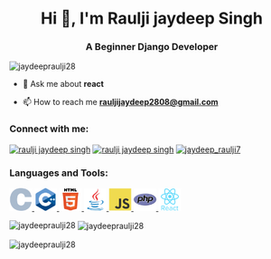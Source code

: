 <h1 align="center">Hi 👋, I'm Raulji jaydeep Singh</h1>
<h3 align="center">A Beginner Django Developer</h3>
<p align="left"> <img src="https://komarev.com/ghpvc/?username=jaydeepraulji28&label=Profile%20views&color=0e75b6&style=flat" alt="jaydeepraulji28" /> </p>

- 💬 Ask me about **react**

- 📫 How to reach me **rauljijaydeep2808@gmail.com**

<h3 align="left">Connect with me:</h3>
<p align="left">
<a href="https://linkedin.com/in/raulji jaydeep singh" target="blank"><img align="center" src="https://raw.githubusercontent.com/rahuldkjain/github-profile-readme-generator/master/src/images/icons/Social/linked-in-alt.svg" alt="raulji jaydeep singh" height="30" width="40" /></a>
<a href="https://fb.com/raulji jaydeep singh" target="blank"><img align="center" src="https://raw.githubusercontent.com/rahuldkjain/github-profile-readme-generator/master/src/images/icons/Social/facebook.svg" alt="raulji jaydeep singh" height="30" width="40" /></a>
<a href="https://instagram.com/jaydeep_raulji7" target="blank"><img align="center" src="https://raw.githubusercontent.com/rahuldkjain/github-profile-readme-generator/master/src/images/icons/Social/instagram.svg" alt="jaydeep_raulji7" height="30" width="40" /></a>
</p>

<h3 align="left">Languages and Tools:</h3>
<p align="left"> <a href="https://www.cprogramming.com/" target="_blank" rel="noreferrer"> <img src="https://raw.githubusercontent.com/devicons/devicon/master/icons/c/c-original.svg" alt="c" width="40" height="40"/> </a> <a href="https://www.w3schools.com/cpp/" target="_blank" rel="noreferrer"> <img src="https://raw.githubusercontent.com/devicons/devicon/master/icons/cplusplus/cplusplus-original.svg" alt="cplusplus" width="40" height="40"/> </a> <a href="https://www.w3.org/html/" target="_blank" rel="noreferrer"> <img src="https://raw.githubusercontent.com/devicons/devicon/master/icons/html5/html5-original-wordmark.svg" alt="html5" width="40" height="40"/> </a> <a href="https://www.java.com" target="_blank" rel="noreferrer"> <img src="https://raw.githubusercontent.com/devicons/devicon/master/icons/java/java-original.svg" alt="java" width="40" height="40"/> </a> <a href="https://developer.mozilla.org/en-US/docs/Web/JavaScript" target="_blank" rel="noreferrer"> <img src="https://raw.githubusercontent.com/devicons/devicon/master/icons/javascript/javascript-original.svg" alt="javascript" width="40" height="40"/> </a> <a href="https://www.php.net" target="_blank" rel="noreferrer"> <img src="https://raw.githubusercontent.com/devicons/devicon/master/icons/php/php-original.svg" alt="php" width="40" height="40"/> </a> <a href="https://reactjs.org/" target="_blank" rel="noreferrer"> <img src="https://raw.githubusercontent.com/devicons/devicon/master/icons/react/react-original-wordmark.svg" alt="react" width="40" height="40"/> </a> </p>



<p><img align="left" src="https://github-readme-stats.vercel.app/api/top-langs?username=jaydeepraulji28&show_icons=true&locale=en&layout=compact" alt="jaydeepraulji28" /></p>

<p>&nbsp;<img align="center" src="https://github-readme-stats.vercel.app/api?username=jaydeepraulji28&show_icons=true&locale=en" alt="jaydeepraulji28" /></p>

<p><img align="center" src="https://github-readme-streak-stats.herokuapp.com/?user=jaydeepraulji28&" alt="jaydeepraulji28" /></p>

